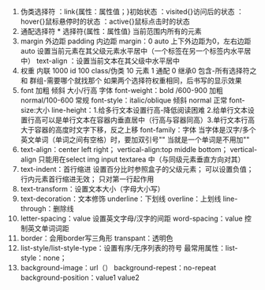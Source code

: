 1. 伪类选择符
：link{属性：属性值；}初始状态
：visited{}访问后的状态
：hover{}鼠标悬停时的状态
：active{}鼠标点击时的状态
2. 通配选择符
*&nbsp;选择符{属性：属性值}
当前范围内所有的元素
3. margin 外边距
padding 内边距
margin：0 auto       上下外边距为0，左右边距auto 设置当前元素在其父级元素水平居中（一个标签在另一个标签内水平居中）
text-align ：设置当前文本在其父级中水平居中
4. 权重
内联 1000  id 100 class/伪类 10 元素 1
通配 0  继承0 包含-所有选择符之和  群组-需要哪个就找那个
如果两个选择符权重相同，后书写的显示效果
5. font 加粗 倾斜 大小/行高 字体
font-weight：bold /600-900 加粗       normal/100-600 常规
font-style：italic/oblique  倾斜 normal 正常
font-size:大小
line-height：1.给多行文本设置行高-降低阅读困难 2.给单行文本设置行高可以是单行文本在容器内垂直居中（行高与容器同高）3.单行文本行高大于容器的高度时文字下移，反之上移
font-family：字体  当字体是汉字/多个英文单词（单词之间有空格）时，要加双引号""
当就是一个单词是不用加""
6. text-align：center left right；
vertical-align:top middle bottom；
vertical-align 只能用在select img input textarea 中（与同级元素垂直方向对其）
7. text-indent：首行缩进
设置百分比时参照盒子的父级元素；
可以设置负值；
行内元素首行缩进无效；
只对第一行起作用
8. text-transform：设置文本大小（字母大小写）
9. text-decoration：文本修饰
underline：下划线
overline：上划线
line-through：删除线
10. letter-spacing：value 设置英文字母/汉字的间距
word-spacing：value 控制英文单词词距
11. border：会用border写三角形
transpant：透明色
12. list-style/list-style-type：设置有序/无序列表的符号
最常用属性：list-style：none；
13. background-image：url（）
background-repest：no-repeat
background-position：value1 value2
